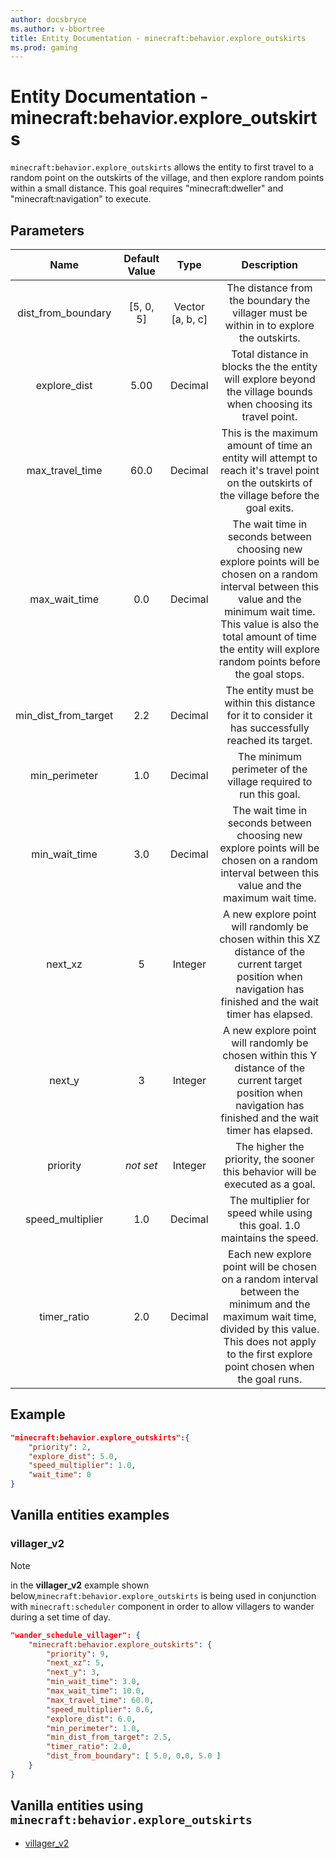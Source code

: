 ```yaml
---
author: docsbryce
ms.author: v-bbortree
title: Entity Documentation - minecraft:behavior.explore_outskirts
ms.prod: gaming
---
```


# Entity Documentation - minecraft:behavior.explore_outskirts

`minecraft:behavior.explore_outskirts` allows the entity to first travel to a random point on the outskirts of the village, and then explore random points within a small distance. This goal requires "minecraft:dweller" and "minecraft:navigation" to execute.

## Parameters

| Name| Default Value| Type| Description |
|:-----------:|:-----------:|:-----------:|:-----------:|
| dist_from_boundary| [5, 0, 5]| Vector [a, b, c]| The distance from the boundary the villager must be within in to explore the outskirts. |
| explore_dist| 5.00| Decimal| Total distance in blocks the the entity will explore beyond the village bounds when choosing its travel point. |
| max_travel_time| 60.0| Decimal| This is the maximum amount of time an entity will attempt to reach it's travel point on the outskirts of the village before the goal exits. |
| max_wait_time| 0.0| Decimal| The wait time in seconds between choosing new explore points will be chosen on a random interval between this value and the minimum wait time. This value is also the total amount of time the entity will explore random points before the goal stops. |
| min_dist_from_target| 2.2| Decimal| The entity must be within this distance for it to consider it has successfully reached its target. |
| min_perimeter| 1.0| Decimal| The minimum perimeter of the village required to run this goal. |
| min_wait_time| 3.0| Decimal| The wait time in seconds between choosing new explore points will be chosen on a random interval between this value and the maximum wait time. |
| next_xz| 5| Integer| A new explore point will randomly be chosen within this XZ distance of the current target position when navigation has finished and the wait timer has elapsed. |
| next_y| 3| Integer| A new explore point will randomly be chosen within this Y distance of the current target position when navigation has finished and the wait timer has elapsed. |
|priority|*not set*|Integer|The higher the priority, the sooner this behavior will be executed as a goal.|
| speed_multiplier| 1.0| Decimal| The multiplier for speed while using this goal. 1.0 maintains the speed. |
| timer_ratio| 2.0| Decimal| Each new explore point will be chosen on a random interval between the minimum and the maximum wait time, divided by this value. This does not apply to the first explore point chosen when the goal runs. |

## Example

```json
"minecraft:behavior.explore_outskirts":{
    "priority": 2,
    "explore_dist": 5.0,
    "speed_multiplier": 1.0,
    "wait_time": 0
}
```

## Vanilla entities examples

### villager_v2

> [!NOTE]
> in the **villager_v2** example shown below,`minecraft:behavior.explore_outskirts` is being used in conjunction with `minecraft:scheduler` component in order to allow villagers to wander during a set time of day.

```json
"wander_schedule_villager": {
    "minecraft:behavior.explore_outskirts": {
        "priority": 9,
        "next_xz": 5,
        "next_y": 3,
        "min_wait_time": 3.0,
        "max_wait_time": 10.0,
        "max_travel_time": 60.0,
        "speed_multiplier": 0.6,
        "explore_dist": 6.0,
        "min_perimeter": 1.0,
        "min_dist_from_target": 2.5,
        "timer_ratio": 2.0,
        "dist_from_boundary": [ 5.0, 0.0, 5.0 ]
    }
}
```

## Vanilla entities using `minecraft:behavior.explore_outskirts`

- [villager_v2](../../../../Source/VanillaBehaviorPack_Snippets/entities/villager_v2.md)
